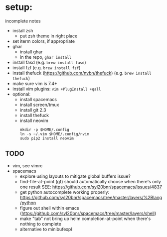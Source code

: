 # setup:

incomplete notes

- install zsh
  - put zsh theme in right place
- set iterm colors, if appropriate
- ghar
  - install ghar
  - in the repo, `ghar install`
- install fasd (e.g. `brew install fasd`)
- install fzf (e.g. `brew install fzf`)
- install thefuck (https://github.com/nvbn/thefuck) (e.g. `brew install thefuck`)
- make sure vim is 7.4+
- install vim plugins: `vim +PlugInstall +qall`
- optional:
  - install spacemacs
  - install screen/tmux
  - install git 2.3
  - install thefuck
  - install neovim
    ```
    mkdir -p $HOME/.config
    ln -s ~/.vim $HOME/.config/nvim
    sudo pip2 install neovim
    ```

## TODO
  - vim, see vimrc
  - spacemacs
    - explore using layouts to mitigate global buffers issue?
    - find-file-at-point (gf) should automatically choose when there's only one result
      SEE: https://github.com/syl20bnr/spacemacs/issues/4837
    - get python autocomplete working properly: https://github.com/syl20bnr/spacemacs/tree/master/layers/%2Blang/python
    - figure out shell within emacs (https://github.com/syl20bnr/spacemacs/tree/master/layers/shell)
    - make "tab" not bring up helm completion-at-point when there's nothing to complete
    - alternative to minibufexpl

